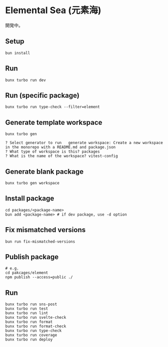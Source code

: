 # Elemental Sea (元素海)

開発中。

## Setup

```shell
bun install
```

## Run

```shell
bunx turbo run dev
```

## Run (specific package)

```shell
bunx turbo run type-check --filter=element
```

## Generate template workspace

```shell
bunx turbo gen

? Select generator to run   generate workspace: Create a new workspace in the monorepo with a README.md and package.json
? What type of workspace is this? packages
? What is the name of the workspace? vitest-config
```

## Generate blank package

```shell
bunx turbo gen workspace
```

## Install package

```shell
cd packages/<package-name>
bun add <package-name> # if dev package, use -d option
```

## Fix mismatched versions

```shell
bun run fix-mismatched-versions
```

## Publish package

```shell
# e.g.
cd pakcages/element
npm publish --access=public ./
```

## Run

```shell
bunx turbo run sns-post
bunx turbo run test
bunx turbo run lint
bunx turbo run svelte-check
bunx turbo run format
bunx turbo run format-check
bunx turbo run type-check
bunx turbo run coverage
bunx turbo run deploy
```
